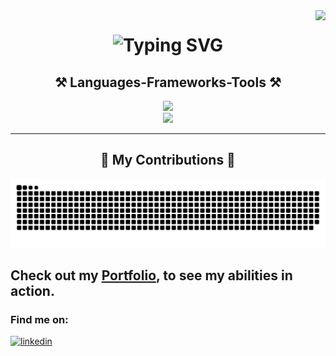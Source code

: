 <img align="right" src="https://visitor-badge.laobi.icu/badge?page_id=LakottaMa.LakottaMa" />
<h1 align="center">
    <img src="https://readme-typing-svg.herokuapp.com?font=Fira+Code&weight=700&size=36&duration=3000&pause=2000&color=78DDF7&center=true&vCenter=true&random=false&width=1500&height=100&lines=Hi+Thear!+I%C2%B4m+Marcel+Lakotta+%F0%9F%91%8B;A+passionate+Frontend+Developer+from+Dahlen%2C+Sachsen%2C+Germany+%F0%9F%87%A9%F0%9F%87%AA" alt="Typing SVG" />
<h2 align="center">⚒️ Languages-Frameworks-Tools ⚒️</h2>
<div align="center">
    <img src="https://skillicons.dev/icons?i=html,css,sass,javascript,typescript" /><br>
    <img src="https://skillicons.dev/icons?i=angular,firebase,github,git,vscode" /><br>
</div>
<hr/>
<div align="center">
  <h2>🐍 My Contributions 🐍</h2>
  <img alt="snake eating my contributions" src="https://raw.githubusercontent.com/LakottaMa/LakottaMa/output/github-contribution-grid-snake.svg" />  
  <br/>
</div>

## Check out my <a href="https://marcel-lakotta.de/">Portfolio</a>, to see my abilities in action.

<h3>Find me on:</h3>
  <a href="https://www.linkedin.com/in/marcel-lakotta/"><img alt="linkedin" src="https://img.shields.io/badge/linkedin-%230077B5.svg?style=for-the-badge&logo=linkedin&logoColor=white" /></a>
